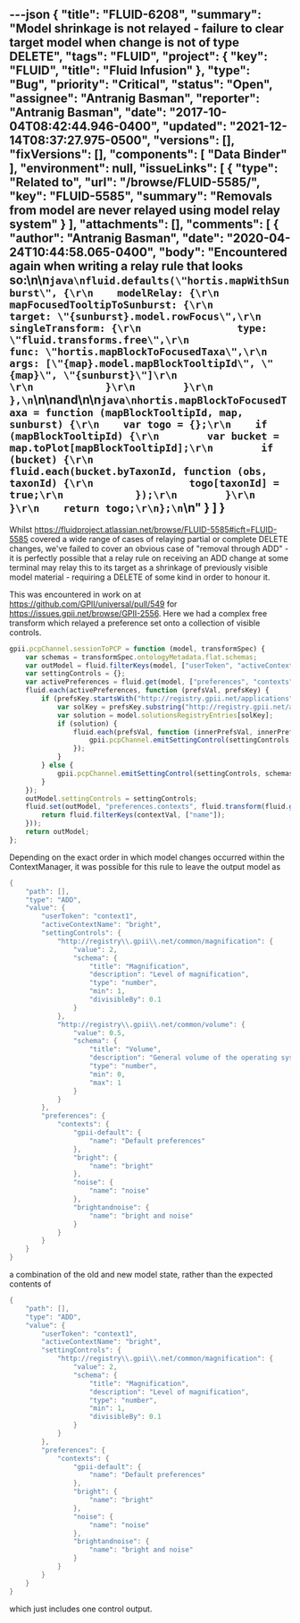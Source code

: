 ---json
{
  "title": "FLUID-6208",
  "summary": "Model shrinkage is not relayed - failure to clear target model when change is not of type DELETE",
  "tags": "FLUID",
  "project": {
    "key": "FLUID",
    "title": "Fluid Infusion"
  },
  "type": "Bug",
  "priority": "Critical",
  "status": "Open",
  "assignee": "Antranig Basman",
  "reporter": "Antranig Basman",
  "date": "2017-10-04T08:42:44.946-0400",
  "updated": "2021-12-14T08:37:27.975-0500",
  "versions": [],
  "fixVersions": [],
  "components": [
    "Data Binder"
  ],
  "environment": null,
  "issueLinks": [
    {
      "type": "Related to",
      "url": "/browse/FLUID-5585/",
      "key": "FLUID-5585",
      "summary": "Removals from model are never relayed using model relay system"
    }
  ],
  "attachments": [],
  "comments": [
    {
      "author": "Antranig Basman",
      "date": "2020-04-24T10:44:58.065-0400",
      "body": "Encountered again when writing a relay rule that looks so:\n\n```java\nfluid.defaults(\"hortis.mapWithSunburst\", {\r\n    modelRelay: {\r\n        mapFocusedTooltipToSunburst: {\r\n            target: \"{sunburst}.model.rowFocus\",\r\n            singleTransform: {\r\n                type: \"fluid.transforms.free\",\r\n                func: \"hortis.mapBlockToFocusedTaxa\",\r\n                args: [\"{map}.model.mapBlockTooltipId\", \"{map}\", \"{sunburst}\"]\r\n                \r\n            }\r\n        }\r\n    },\n```\n\nand\n\n```java\nhortis.mapBlockToFocusedTaxa = function (mapBlockTooltipId, map, sunburst) {\r\n    var togo = {};\r\n    if (mapBlockTooltipId) {\r\n        var bucket = map.toPlot[mapBlockTooltipId];\r\n        if (bucket) {\r\n            fluid.each(bucket.byTaxonId, function (obs, taxonId) {\r\n                togo[taxonId] = true;\r\n            });\r\n        }\r\n    }\r\n    return togo;\r\n};\n```\n"
    }
  ]
}
---
Whilst <https://fluidproject.atlassian.net/browse/FLUID-5585#icft=FLUID-5585> covered a wide range of cases of relaying partial or complete DELETE changes, we've failed to cover an obvious case of "removal through ADD" - it is perfectly possible that a relay rule on receiving an ADD change at some terminal may relay this to its target as a shrinkage of previously visible model material - requiring a DELETE of some kind in order to honour it.

This was encountered in work on at <https://github.com/GPII/universal/pull/549> for <https://issues.gpii.net/browse/GPII-2556>. Here we had a complex free transform which relayed a preference set onto a collection of visible controls.&#x20;

```javascript
gpii.pcpChannel.sessionToPCP = function (model, transformSpec) {
    var schemas = transformSpec.ontologyMetadata.flat.schemas;
    var outModel = fluid.filterKeys(model, ["userToken", "activeContextName"]);
    var settingControls = {};
    var activePreferences = fluid.get(model, ["preferences", "contexts", model.activeContextName, "preferences"]);
    fluid.each(activePreferences, function (prefsVal, prefsKey) {
        if (prefsKey.startsWith("http://registry.gpii.net/applications")) {
            var solKey = prefsKey.substring("http://registry.gpii.net/applications/".length);
            var solution = model.solutionsRegistryEntries[solKey];
            if (solution) {
                fluid.each(prefsVal, function (innerPrefsVal, innerPrefsKey) {
                    gpii.pcpChannel.emitSettingControl(settingControls, schemas[innerPrefsKey], innerPrefsVal, [prefsKey, innerPrefsKey], solution.name);
                });
            }
        } else {
            gpii.pcpChannel.emitSettingControl(settingControls, schemas[prefsKey], prefsVal, [prefsKey]);
        }
    });
    outModel.settingControls = settingControls;
    fluid.set(outModel, "preferences.contexts", fluid.transform(fluid.get(model, "preferences.contexts"), function (contextVal) {
        return fluid.filterKeys(contextVal, ["name"]);
    }));
    return outModel;
};
```

Depending on the exact order in which model changes occurred within the ContextManager, it was possible for this rule to leave the output model as&#x20;

```java
{
    "path": [],
    "type": "ADD",
    "value": {
        "userToken": "context1",
        "activeContextName": "bright",
        "settingControls": {
            "http://registry\\.gpii\\.net/common/magnification": {
                "value": 2,
                "schema": {
                    "title": "Magnification",
                    "description": "Level of magnification",
                    "type": "number",
                    "min": 1,
                    "divisibleBy": 0.1
                }
            },
            "http://registry\\.gpii\\.net/common/volume": {
                "value": 0.5,
                "schema": {
                    "title": "Volume",
                    "description": "General volume of the operating system",
                    "type": "number",
                    "min": 0,
                    "max": 1
                }
            }
        },
        "preferences": {
            "contexts": {
                "gpii-default": {
                    "name": "Default preferences"
                },
                "bright": {
                    "name": "bright"
                },
                "noise": {
                    "name": "noise"
                },
                "brightandnoise": {
                    "name": "bright and noise"
                }
            }
        }
    }
}
```

a combination of the old and new model state, rather than the expected contents of&#x20;

```java
{
    "path": [],
    "type": "ADD",
    "value": {
        "userToken": "context1",
        "activeContextName": "bright",
        "settingControls": {
            "http://registry\\.gpii\\.net/common/magnification": {
                "value": 2,
                "schema": {
                    "title": "Magnification",
                    "description": "Level of magnification",
                    "type": "number",
                    "min": 1,
                    "divisibleBy": 0.1
                }
            }
        },
        "preferences": {
            "contexts": {
                "gpii-default": {
                    "name": "Default preferences"
                },
                "bright": {
                    "name": "bright"
                },
                "noise": {
                    "name": "noise"
                },
                "brightandnoise": {
                    "name": "bright and noise"
                }
            }
        }
    }
}
```

which just includes one control output.

        